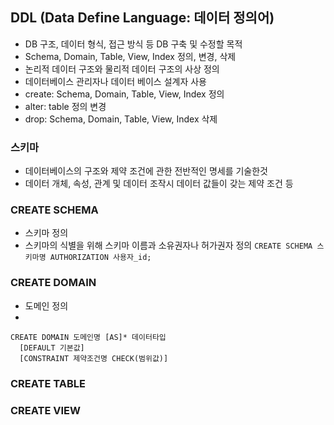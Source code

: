 ## DDL (Data Define Language: 데이터 정의어)
- DB 구조, 데이터 형식, 접근 방식 등 DB 구축 및 수정할 목적
- Schema, Domain, Table, View, Index 정의, 변경, 삭제
- 논리적 데이터 구조와 물리적 데이터 구조의 사상 정의
- 데이터베이스 관리자나 데이터 베이스 설계자 사용
- create: Schema, Domain, Table, View, Index 정의
- alter: table 정의 변경
- drop: Schema, Domain, Table, View, Index 삭제

### 스키마
- 데이터베이스의 구조와 제약 조건에 관한 전반적인 명세를 기술한것
- 데이터 개체, 속성, 관계 및 데이터 조작시 데이터 값들이 갖는 제약 조건 등

### CREATE SCHEMA
- 스키마 정의
- 스키마의 식별을 위해 스키마 이름과 소유권자나 허가권자 정의
`CREATE SCHEMA 스키마명 AUTHORIZATION 사용자_id;`

### CREATE DOMAIN
- 도메인 정의
- 
```
CREATE DOMAIN 도메인명 [AS]* 데이터타입
  [DEFAULT 기본값]
  [CONSTRAINT 제약조건명 CHECK(범위값)]
```

### CREATE TABLE

### CREATE VIEW